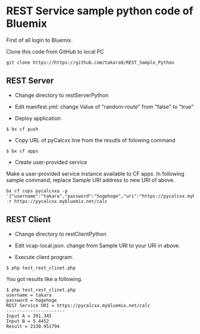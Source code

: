 # REST Service sample python code of Bluemix 

First of all login to Bluemix.

Clone this code from GitHub to local PC

~~~
git clone https://https://github.com/takara9/REST_Sample_Python
~~~

## REST Server

* Change directory to restServerPython

* Edit manifest.yml: change Value of "random-route" from "false" to "true"

* Deploy application

~~~
$ bx cf push
~~~

* Copy URL of pyCalcxx line from the resutls of folowing command 

~~~
$ bx cf apps
~~~

* Create user-provided service

Make a user-provided service instance available to CF apps. In following sample command, replace Sample URI address to new URI of above.

~~~
bx cf cups pycalcxxu -p '{"username":"takara","password":"hogehoge","uri":"https://pycalcxx.mybluemix.net/calc"}' -r https://pycalcxx.mybluemix.net/calc
~~~


## REST Client

* Change directory to restClientPython

* Edit vcap-local.json. change from Sample URI to your URI in above.

* Execute client program.

~~~
$ php test_rest_clinet.php
~~~

You got results like a following.

~~~
$ php test_rest_clinet.php 
username = takara
password = hogehoge
REST Service URI = https://pycalcxx.mybluemix.net/calc
----------------------
Input A = 391.345
Input B = 5.4452
Result = 2130.951794
~~~





